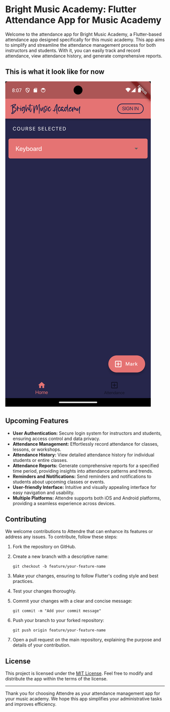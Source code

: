 # Bright Music Academy: Flutter Attendance App for Music Academy

Welcome to the attendance app for Bright Music Academy, a Flutter-based attendance app designed specifically for this music academy. This app aims to simplify and streamline the attendance management process for both instructors and students. With it, you can easily track and record attendance, view attendance history, and generate comprehensive reports. 

## This is what it look like for now
![Screenshot One](/readme_assets/Screenshot_1689345453.png)

## Upcoming Features

- **User Authentication:** Secure login system for instructors and students, ensuring access control and data privacy.
- **Attendance Management:** Effortlessly record attendance for classes, lessons, or workshops.
- **Attendance History:** View detailed attendance history for individual students or entire classes.
- **Attendance Reports:** Generate comprehensive reports for a specified time period, providing insights into attendance patterns and trends.
- **Reminders and Notifications:** Send reminders and notifications to students about upcoming classes or events.
- **User-friendly Interface:** Intuitive and visually appealing interface for easy navigation and usability.
- **Multiple Platforms:** Attendre supports both iOS and Android platforms, providing a seamless experience across devices.


## Contributing

We welcome contributions to Attendre that can enhance its features or address any issues. To contribute, follow these steps:

1. Fork the repository on GitHub.

2. Create a new branch with a descriptive name:

   ```
   git checkout -b feature/your-feature-name
   ```

3. Make your changes, ensuring to follow Flutter's coding style and best practices.

4. Test your changes thoroughly.

5. Commit your changes with a clear and concise message:

   ```
   git commit -m "Add your commit message"
   ```

6. Push your branch to your forked repository:

   ```
   git push origin feature/your-feature-name
   ```

7. Open a pull request on the main repository, explaining the purpose and details of your contribution.

## License

This project is licensed under the [MIT License](LICENSE). Feel free to modify and distribute the app within the terms of the license.

---

Thank you for choosing Attendre as your attendance management app for your music academy. We hope this app simplifies your administrative tasks and improves efficiency.
